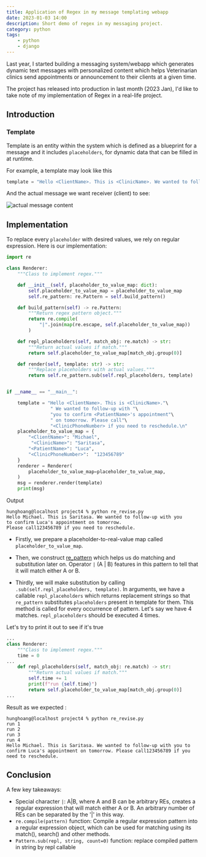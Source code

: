 ```yaml
---
title: Application of Regex in my message templating webapp
date: 2023-01-03 14:00
description: Short demo of regex in my messaging project.
category: python
tags:
    - python
    - django
---
```


Last year, I started building a messaging system/webapp which generates dynamic text messages with personalized content which helps Veterinarian clinics send appointments or announcement to their clients at a given time.

The project has released into production in last month (2023 Jan), I'd like to take note of my implementation of Regex in a real-life project.

## Introduction
### Template

Template is an entity within the system which is defined as a blueprint for a message and it includes
`placeholders`, for dynamic data that can be filled in at runtime.

For example, a template may look like this
```python
template = "Hello <ClientName>. This is <ClinicName>. We wanted to follow-up with you to confirm <PatientName>'s appointment on tomorrow. Please call <LocationPhone> if you need to reschedule.\n"
```

And the actual message we want receiver (client) to see:

![actual message content](https://hlogs-bucket.s3.ap-southeast-1.amazonaws.com/Screen+Shot+2023-01-03+at+2.56.38+PM.png)


## Implementation

To replace every `placeholder` with desired values, we rely on regular expression. Here is our implementation:

```python
import re

class Renderer:
    """Class to implement regex."""

    def __init__(self, placeholder_to_value_map: dict):
        self.placeholder_to_value_map = placeholder_to_value_map
        self.re_pattern: re.Pattern = self.build_pattern()

    def build_pattern(self) -> re.Pattern:
        """Return regex pattern object."""
        return re.compile(
            "|".join(map(re.escape, self.placeholder_to_value_map))
        )

    def repl_placeholders(self, match_obj: re.match) -> str:
        """Return actual values if match."""
        return self.placeholder_to_value_map[match_obj.group(0)]

    def render(self, template: str) -> str:
        """Replace placeholders with actual values."""
        return self.re_pattern.sub(self.repl_placeholders, template)


if __name__ == "__main__":

    template = "Hello <ClientName>. This is <ClinicName>."\
                " We wanted to follow-up with "\
                "you to confirm <PatientName>'s appointment"\
                " on tomorrow. Please call"\
                "<ClinicPhoneNumber> if you need to reschedule.\n"
    placeholder_to_value_map = {
        "<ClientName>": "Michael",
         "<ClinicName>": "Saritasa",
        "<PatientName>": "Luca",
        "<ClinicPhoneNumber>":  "123456789"
    }
    renderer = Renderer(
        placeholder_to_value_map=placeholder_to_value_map,
    )
    msg = renderer.render(template)
    print(msg)

```

Output
```shell
hunghoang@localhost project4 % python re_revise.py
Hello Michael. This is Saritasa. We wanted to follow-up with you
to confirm Luca's appointment on tomorrow.
Please call123456789 if you need to reschedule.
```


- Firstly, we prepare a placeholder-to-real-value map called `placeholder_to_value_map`.

- Then, we construct [re_pattern](https://docs.python.org/3/library/re.html) which helps us do matching and substitution later on.
Operator `|` (A | B) features in this pattern to tell that it will match either A or B.

- Thirdly, we will make substitution by calling `.sub(self.repl_placeholders, template)`.
In arguments, we have a callable `repl_placeholders` which returns replacement strings so that `re_pattern` substitutes `placeholders` present in template for them.
This method is called for every occurrence of pattern. Let's say we have 4 matches. `repl_placeholders` should be executed 4 times.

Let's try to print it out to see if it's true
```python
...
class Renderer:
    """Class to implement regex."""
    time = 0
...
    def repl_placeholders(self, match_obj: re.match) -> str:
        """Return actual values if match."""
        self.time += 1
        print(f"run {self.time}")
        return self.placeholder_to_value_map[match_obj.group(0)]
...
```

Result as we expected   :
```shell
hunghoang@localhost project4 % python re_revise.py
run 1
run 2
run 3
run 4
Hello Michael. This is Saritasa. We wanted to follow-up with you to confirm Luca's appointment on tomorrow. Please call123456789 if you need to reschedule.
```


## Conclusion

A few key takeaways:

* Special character `|`: A|B, where A and B can be arbitrary REs, creates a regular expression that will match either A or B. An arbitrary number of REs can be separated by the '|' in this way.
* `re.compile(pattern)` function: Compile a regular expression pattern into a regular expression object, which can be used for matching using its match(), search() and other methods.
* `Pattern.sub(repl, string, count=0)` function: replace compiled pattern in string by repl callable
